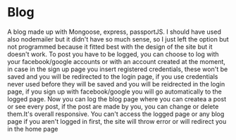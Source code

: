 # Blog
A blog made up with Mongoose, express, passportJS. I should have used also nodemailer but it didn't have so much sense, so I just left the option but not programmed because it fitted best with the design of the site but it doesn't work. To post you have to be logged, you can choose to log with your facebook/google accounts or with an account created at the moment, in case in the sign up page you insert registered credentials, these won't be saved and you will be redirected to the login page, if you use credentials never used before they will be saved and you will be reidrected in the login page, if you sign up with facebook/google you will go automatically to the logged page. Now you can log the blog page where you can createa  a post or see every post, if the post are made by you, you can change or delete them.It's overall responsive. You can't access the logged page or any blog page if you aren't logged in first, the site will throw error or will redirect you in the home page
